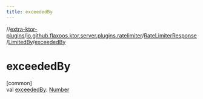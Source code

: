 ```yaml
---
title: exceededBy
---
```

//[extra-ktor-plugins](../../../../index.md)/[io.github.flaxoos.ktor.server.plugins.ratelimiter](../../index.md)/[RateLimiterResponse](../index.md)/[LimitedBy](index.md)/[exceededBy](exceeded-by.md)



# exceededBy



[common]\
val [exceededBy](exceeded-by.md): [Number](https://kotlinlang.org/api/latest/jvm/stdlib/kotlin/-number/index.md)




